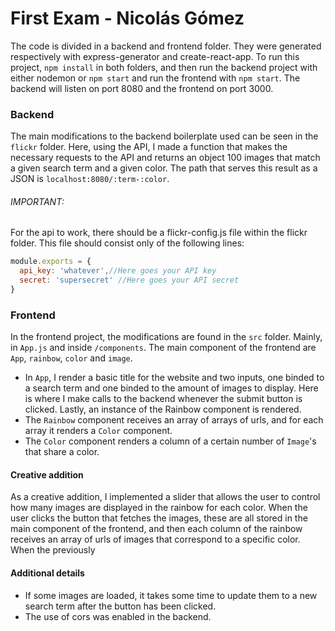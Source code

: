 # First Exam - Nicolás Gómez
The code is divided in a backend and frontend folder. They were generated respectively with express-generator and create-react-app.
To run this project, `npm install` in both folders, and then run the backend project with either nodemon or `npm start` and run the frontend with `npm start`. The backend will listen on port 8080 and the frontend on port 3000.
### Backend
The main modifications to the backend boilerplate used can be seen in the `flickr` folder. Here, using the API, I made a function that makes the necessary requests to the API and returns an object 100 images that match a given search term and a given color. The path that serves this result as a JSON is `localhost:8080/:term-:color`.
###### IMPORTANT:
For the api to work, there should be a flickr-config.js file within the flickr folder. This file should consist only of the following lines:
```javascript
module.exports = {
  api_key: 'whatever',//Here goes your API key
  secret: 'supersecret' //Here goes your API secret
}
```
### Frontend
In the frontend project, the modifications are found in the `src` folder. Mainly, in `App.js` and inside `/components`. The main component of the frontend are `App`, `rainbow`, `color` and `image`.
- In  `App`, I render a basic title for the website and two inputs, one binded to a search term and one binded to the amount of images to display. Here is where I make calls to the backend whenever the submit button is clicked. Lastly, an instance of the Rainbow component is rendered.
- The `Rainbow` component receives an array of arrays of urls, and for each array it renders a `Color` component.
- The `Color` component renders a column of a certain number of `Image`'s that share a color.

#### Creative addition
As a creative addition, I implemented a slider that allows the user to control how many images are displayed in the rainbow for each color. When the user clicks the button that fetches the images, these are all stored in the main component of the frontend, and then each column of the rainbow receives an array of urls of images that correspond to a specific color. When the previously
#### Additional details
- If some images are loaded, it takes some time to update them to a new search term after the button has been clicked.
- The use of cors was enabled in the backend.
